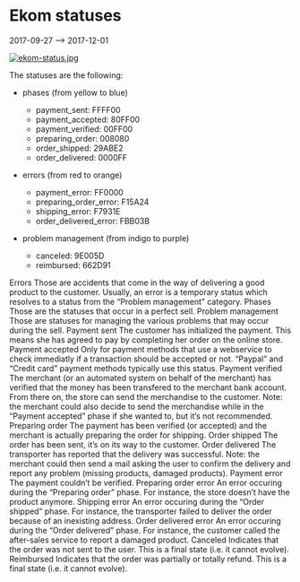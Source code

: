 Ekom statuses
=================
2017-09-27 --> 2017-12-01



[![ekom-status.jpg](https://s19.postimg.org/j65eybc2r/ekom-status.jpg)](https://postimg.org/image/n2iquax27/)



The statuses are the following:


- phases (from yellow to blue)
    - payment_sent: FFFF00
    - payment_accepted: 80FF00
    - payment_verified: 00FF00
    - preparing_order: 008080
    - order_shipped: 29ABE2
    - order_delivered: 0000FF

- errors (from red to orange)
    - payment_error: FF0000
    - preparing_order_error: F15A24
    - shipping_error: F7931E
    - order_delivered_error: FBB03B

- problem management (from indigo to purple)
    - canceled: 9E005D
    - reimbursed: 662D91





Errors
	Those are accidents that come in the way of delivering a good product to the customer.
	Usually, an error is a temporary status which resolves to a status from the “Problem management” category.
Phases
	Those are the statuses that occur in a perfect sell.
Problem management
	Those are statuses for managing the various problems that may occur during the sell.
Payment sent
	The customer has initialized the payment.
	This means she has agreed to pay by completing her order on the online store.
Payment accepted
	Only for payment methods that use a webservice to check immediatly if a transaction should be accepted or not.
	“Paypal” and “Credit card” payment methods typically use this status.
Payment verified
	The merchant (or an automated system on behalf of the merchant) has verified that the money has been transfered to the merchant bank account.
	From there on, the store can send the merchandise to the customer.
	Note: the merchant could also decide to send the merchandise while in the “Payment accepted” phase if she wanted to, but it’s not recommended.
Preparing order
	The payment has been verified (or accepted) and the merchant is actually preparing the order for shipping.
Order shipped
	The order has been sent, it’s on its way to the customer.
Order delivered
	The transporter  has reported that the delivery was successful.
	Note: the merchant could then send a mail asking the user to confirm the delivery and report any problem (missing products, damaged products).
Payment error
	The payment couldn’t be verified.
Preparing order error
	An error occuring during the “Preparing order” phase.
	For instance, the store doesn’t have the product anymore.
Shipping error
	An error occuring during the “Order shipped” phase.
	For instance, the transporter failed to deliver the order because of an inexisting address.
Order delivered error
	An error occuring during the “Order delivered” phase.
	For instance, the customer called the after-sales service to report a damaged product.
Canceled
	Indicates that the order was not sent to the user.
	This is a final state (i.e. it cannot evolve).		
Reimbursed
	Indicates that the order was partially or totally refund.
	This is a final state (i.e. it cannot evolve).		